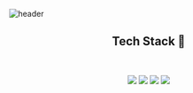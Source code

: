 ![header](https://capsule-render.vercel.app/api?type=slice&color=0f0f0f&height=250&section=header&text=JoonwooPark&fontSize=90&fontColor=91ccf1)

<h2 align="center"> Tech Stack 🔧</h2>

<br>
<p align="center">
  <img src="https://img.shields.io/badge/HTML5-E34F26?style=for-the-badge&logo=html5&logoColor=white"/>
  <img src="https://img.shields.io/badge/CSS3-1572B6?style=for-the-badge&logo=css3&logoColor=white"/>
  <img src="https://img.shields.io/badge/JavaScript-F7DF1E?style=for-the-badge&logo=javascript&logoColor=black"/>
  <img src="https://img.shields.io/badge/React-20232A?style=for-the-badge&logo=react&logoColor=61DAFB"/>
</p>

